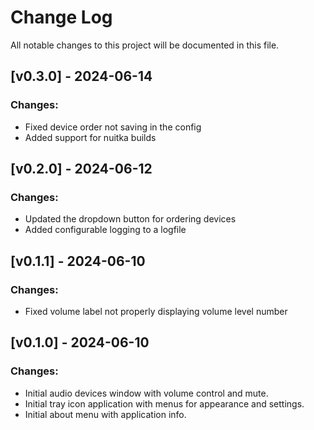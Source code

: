 # Change Log
All notable changes to this project will be documented in this file.
 

## [v0.3.0] - 2024-06-14
  
### Changes:
- Fixed device order not saving in the config
- Added support for nuitka builds

## [v0.2.0] - 2024-06-12

### Changes:
- Updated the dropdown button for ordering devices
- Added configurable logging to a logfile

## [v0.1.1] - 2024-06-10
  
### Changes:
- Fixed volume label not properly displaying volume level number

## [v0.1.0] - 2024-06-10
  
### Changes:
- Initial audio devices window with volume control and mute.
- Initial tray icon application with menus for appearance and settings.
- Initial about menu with application info.
